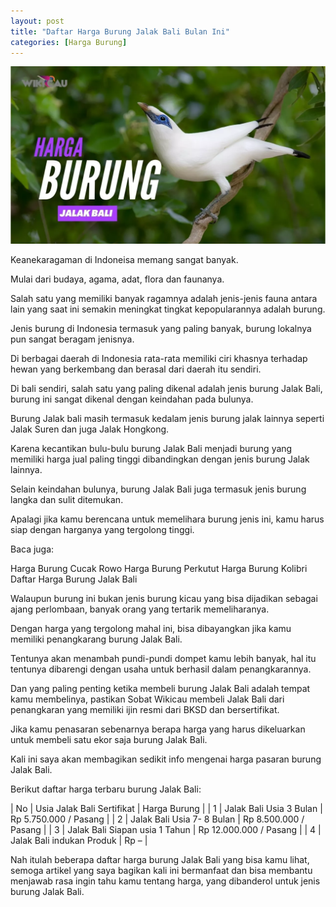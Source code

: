 ```yaml
---
layout: post
title: "Daftar Harga Burung Jalak Bali Bulan Ini"
categories: [Harga Burung]
---
```


![Daftar Harga Burung Jalak Bali Bulan Ini](/images/harga-burung-jalak-bali.webp)

Keanekaragaman di Indoneisa memang sangat banyak.

Mulai dari budaya, agama, adat, flora dan faunanya.

Salah satu yang memiliki banyak ragamnya adalah jenis-jenis fauna antara lain yang saat ini semakin meningkat tingkat kepopularannya adalah burung.

Jenis burung di Indonesia termasuk yang paling banyak, burung lokalnya pun sangat beragam jenisnya.

Di berbagai daerah di Indonesia rata-rata memiliki ciri khasnya terhadap hewan yang berkembang dan berasal dari daerah itu sendiri.

Di bali sendiri, salah satu yang paling dikenal adalah jenis burung Jalak Bali, burung ini sangat dikenal dengan keindahan pada bulunya.

Burung Jalak bali masih termasuk kedalam jenis burung jalak lainnya seperti Jalak Suren dan juga Jalak Hongkong.

Karena kecantikan bulu-bulu burung Jalak Bali menjadi burung yang memiliki harga jual paling tinggi dibandingkan dengan jenis burung Jalak lainnya.

Selain keindahan bulunya, burung Jalak Bali juga termasuk jenis burung langka dan sulit ditemukan.

Apalagi jika kamu berencana untuk memelihara burung jenis ini, kamu harus siap dengan harganya yang tergolong tinggi.

Baca juga:

Harga Burung Cucak Rowo
Harga Burung Perkutut
Harga Burung Kolibri
Daftar Harga Burung Jalak Bali

Walaupun burung ini bukan jenis burung kicau yang bisa dijadikan sebagai ajang perlombaan, banyak orang yang tertarik memeliharanya.

Dengan harga yang tergolong mahal ini, bisa dibayangkan jika kamu memiliki penangkarang burung Jalak Bali.

Tentunya akan menambah pundi-pundi dompet kamu lebih banyak, hal itu tentunya dibarengi dengan usaha untuk berhasil dalam penangkarannya.

Dan yang paling penting ketika membeli burung Jalak Bali adalah tempat kamu membelinya, pastikan Sobat Wikicau membeli Jalak Bali dari penangkaran yang memiliki ijin resmi dari BKSD dan bersertifikat.

Jika kamu penasaran sebenarnya berapa harga yang harus dikeluarkan untuk membeli satu ekor saja burung Jalak Bali.

Kali ini saya akan membagikan sedikit info mengenai harga pasaran burung Jalak Bali.

Berikut daftar harga terbaru burung Jalak Bali:

| No | Usia Jalak Bali Sertifikat | Harga Burung |
| 1 | Jalak Bali Usia 3 Bulan | Rp 5.750.000 / Pasang |
| 2 | Jalak Bali Usia 7- 8 Bulan | Rp 8.500.000 / Pasang |
| 3 | Jalak Bali Siapan usia 1 Tahun | Rp 12.000.000 / Pasang |
| 4 | Jalak Bali indukan Produk | Rp – |

Nah itulah beberapa daftar harga burung Jalak Bali yang bisa kamu lihat, semoga artikel yang saya bagikan kali ini bermanfaat dan bisa membantu menjawab rasa ingin tahu kamu tentang harga, yang dibanderol untuk jenis burung Jalak Bali.